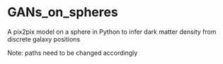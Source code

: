 # GANs_on_spheres
A pix2pix model on a sphere in Python to infer dark matter density from discrete galaxy positions

Note: paths need to be changed accordingly

